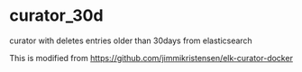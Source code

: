 # curator_30d
curator with deletes entries older than 30days from elasticsearch

This is modified from https://github.com/jimmikristensen/elk-curator-docker
